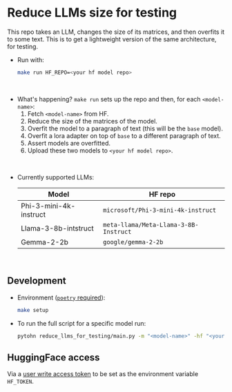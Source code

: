 # Reduce LLMs size for testing

This repo takes an LLM, changes the size of its matrices, and then overfits it to some text.
This is to get a lightweight version of the same architecture, for testing.

- Run with:
    ```bash
    make run HF_REPO=<your hf model repo>
    ```

<br>

- What's happening? `make run` sets up the repo and then, for each `<model-name>`:
    1. Fetch `<model-name>` from HF.
    2. Reduce the size of the matrices of the model.
    3. Overfit the model to a paragraph of text (this will be the `base` model).
    4. Overfit a lora adapter on top of `base` to a different paragraph of text.
    5. Assert models are overfitted.
    6. Upload these two models to `<your hf model repo>`.

<br>

- Currently supported LLMs:

    |Model|HF repo|
    |---|---|
    |Phi-3-mini-4k-instruct| `microsoft/Phi-3-mini-4k-instruct`|
    |Llama-3-8b-intstruct| `meta-llama/Meta-Llama-3-8B-Instruct`|
    |Gemma-2-2b| `google/gemma-2-2b`|


<br>

## Development

- Environment ([`poetry` required](https://python-poetry.org/docs/)):
    ```bash
    make setup
    ```

- To run the full script for a specific model run:
    ```bash
    pytohn reduce_llms_for_testing/main.py -m "<model-name>" -hf "<your hf model repo>"
    ```


## HuggingFace access

Via a [user write access token](https://huggingface.co/docs/hub/en/security-tokens) to be set as the environment variable `HF_TOKEN`.
